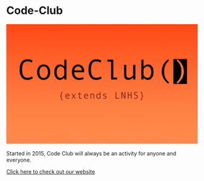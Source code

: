 # Code-Club

![alt-text](/CCLogoRed.png "Code Club Logo")

Started in 2015, Code Club will always be an activity for anyone and everyone.

[Click here to check out our website](https://momja.github.io/Code-Club/)
